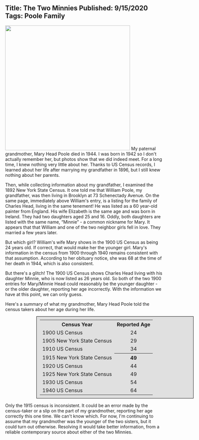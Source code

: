 Title: The Two Minnies
Published: 9/15/2020
Tags: Poole Family
---
<p><img class="left" height=400 src="/images/babycharlieandgrandmothermary.jpg">
My paternal grandmother, Mary Head Poole died in 1944. I was born in 1942 so I don't actually
remember her, but photos show that we did indeed meet. For a long time, I knew nothing very little
about her. Thanks to US Census records, I learned about her life after marrying my grandfather
in 1896, but I still knew nothing about her parents.</p>

Then, while collecting information about my grandfather, I examined the 1892 New York State Census.
It one told me that William Poole, my grandfather, was then living in Brooklyn at 73 Schenectady
Avenue. On the same page, immediately above William's entry, is a listing for the family
of Charles Head, living in the same tenement! He was listed as a 60 year-old painter from England.
His wife Elizabeth is the same age and was born in Ireland. They had two daughters aged 25 and 16.
Oddly, both daughters are listed with the same name, “Minnie” - a common nickname for Mary. It
appears that that William and one of the two neighbor girls fell in love. They married a few years
later.

But which girl? William's wife Mary shows in the 1900 US Census as being 24 years old. If correct,
that would make her the younger girl. Mary's information in the census from 1900 through 1940 remains
consistent with that assumption. According to her obituary notice, she was 68 at the time of her death in 1944, which is also consistent.

But there's a glitch! The 1900 US Census shows Charles Head living with his daughter Minnie, who is
now listed as 26 years old. So both of the two 1900 entries for Mary/Minnie Head could reasonably be
the younger daughter - or the older daughter, reporting her age incorrectly. With the information we
have at this point, we can only guess.

Here's a summary of what my grandmother, Mary Head Poole told the census takers about her age during her life.

<table style="margin: 10px 100px; padding: 10px; border: 1px solid black; background-color: #e0e0e0">
    <tr><th>Census Year</th><th>Reported&nbsp;Age</th></tr>
    <tr><td>1900 US Census</td><td style="text-align: center">24</td></tr>
    <tr><td>1905 New York State Census</td><td style="text-align: center">29</td></tr>
    <tr><td>1910 US Census</td><td style="text-align: center">34</td></tr>
    <tr><td>1915 New York State Census</td><th style="text-align: center">49</th></tr>
    <tr><td>1920 US Census</td><td style="text-align: center">44</td></tr>
    <tr><td>1925 New York State Census</td><td style="text-align: center">49</td></tr>
    <tr><td>1930 US Census</td><td style="text-align: center">54</td></tr>
    <tr><td>1940 US Census</td><td style="text-align: center">64</td></tr>
</table>

Only the 1915 census is inconsistent. It could be an error made by the census-taker or a slip
on the part of my grandmother, reporting her age correctly this one time. We can't know which.
For now, I'm continuing to assume that my grandmother was the younger of the two sisters, but it
could turn out otherwise. Resolving it would take better information, from a reliable contemporary
source about either of the two Minnies.
